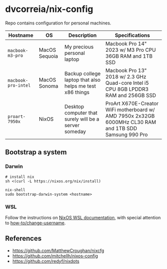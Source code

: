 # dvcorreia/nix-config

Repo contains configuration for personal machines.

| Hostname            | OS            | Description                                              | Specifications                                                                                         |
| ------------------- | ------------- | -------------------------------------------------------- | ------------------------------------------------------------------------------------------------------ |
| `macbook-m3-pro`    | MacOS Sequoia | My precious personal laptop                              | Macbook Pro 14" 2023 w/ M3 Pro CPU 36GB RAM and 1TB SSD                                                |
| `macbook-pro-intel` | MacOS Sonoma  | Backup college laptop that also helps me test x86 things | Macbook Pro 13" 2018 w/ 2.3 GHz Quad-core Intel i5 CPU 8GB LPDDR3 RAM and 256GB SSD                    |
| `proart-7950x`      | NixOS         | Desktop computer that surely will be a server someday    | ProArt X670E-Creator WiFi motherboard w/ AMD 7950x 2x32GB 6000MHz CL30 RAM and 1TB SDD Samsung 990 Pro |

## Bootstrap a system

### Darwin

```console
# install nix
sh <(curl -L https://nixos.org/nix/install)

nix-shell
sudo bootstrap-darwin-system <hostname>
```

### WSL

Follow the instructions on [NixOS WSL documentation](https://nix-community.github.io/NixOS-WS), with special attention to [how-to/change-username](https://nix-community.github.io/NixOS-WSL/how-to/change-username.html).

## References

- https://github.com/MatthewCroughan/nixcfg
- https://github.com/mitchellh/nixos-config
- https://github.com/redyf/nixdots

